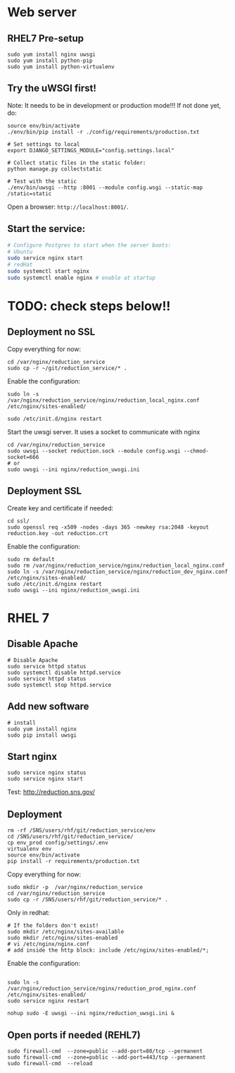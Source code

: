 # Web server

## RHEL7 Pre-setup

```
sudo yum install nginx uwsgi
sudo yum install python-pip
sudo yum install python-virtualenv
```

## Try the uWSGI first!

Note:
It needs to be in development or production mode!!!
If not done yet, do:
```
source env/bin/activate
./env/bin/pip install -r ./config/requirements/production.txt

```

```
# Set settings to local
export DJANGO_SETTINGS_MODULE="config.settings.local"

# Collect static files in the static folder:
python manage.py collectstatic

# Test with the static
./env/bin/uwsgi --http :8001 --module config.wsgi --static-map /static=static
```

Open a browser: `http://localhost:8001/`.

## Start the service:

``` bash
# Configure Postgres to start when the server boots:
# Ubuntu
sudo service nginx start
# redHat
sudo systemctl start nginx
sudo systemctl enable nginx # enable at startup

```

# TODO: check steps below!!

## Deployment no SSL

Copy everything for now:
```
cd /var/nginx/reduction_service
sudo cp -r ~/git/reduction_service/* .
```

Enable the configuration:
```
sudo ln -s /var/nginx/reduction_service/nginx/reduction_local_nginx.conf  /etc/nginx/sites-enabled/
```

```
sudo /etc/init.d/nginx restart
```

Start the uwsgi server. It uses a socket to communicate with nginx
```
cd /var/nginx/reduction_service
sudo uwsgi --socket reduction.sock --module config.wsgi --chmod-socket=666
# or
sudo uwsgi --ini nginx/reduction_uwsgi.ini
```

## Deployment SSL

Create key and certificate if needed:
```
cd ssl/
sudo openssl req -x509 -nodes -days 365 -newkey rsa:2048 -keyout reduction.key -out reduction.crt
```

Enable the configuration:
```
sudo rm default
sudo rm /var/nginx/reduction_service/nginx/reduction_local_nginx.conf
sudo ln -s /var/nginx/reduction_service/nginx/reduction_dev_nginx.conf  /etc/nginx/sites-enabled/
sudo /etc/init.d/nginx restart
sudo uwsgi --ini nginx/reduction_uwsgi.ini
```

# RHEL 7


## Disable Apache

```
# Disable Apache
sudo service httpd status
sudo systemctl disable httpd.service
sudo service httpd status
sudo systemctl stop httpd.service
```

## Add new software
```
# install
sudo yum install nginx
sudo pip install uwsgi
```

## Start nginx

```
sudo service nginx status
sudo service nginx start

```
Test: http://reduction.sns.gov/

## Deployment

```
rm -rf /SNS/users/rhf/git/reduction_service/env
cd /SNS/users/rhf/git/reduction_service/
cp env_prod config/settings/.env
virtualenv env
source env/bin/activate
pip install -r requirements/production.txt
```

Copy everything for now:
```
sudo mkdir -p  /var/nginx/reduction_service
cd /var/nginx/reduction_service
sudo cp -r /SNS/users/rhf/git/reduction_service/* .
```
Only in redhat:
```
# If the folders don't exist!
sudo mkdir /etc/nginx/sites-available
sudo mkdir /etc/nginx/sites-enabled
# vi /etc/nginx/nginx.conf
# add inside the http block: include /etc/nginx/sites-enabled/*;
```

Enable the configuration:
```

sudo ln -s /var/nginx/reduction_service/nginx/reduction_prod_nginx.conf  /etc/nginx/sites-enabled/
sudo service nginx restart

nohup sudo -E uwsgi --ini nginx/reduction_uwsgi.ini &
```

## Open ports if needed (REHL7)

```
sudo firewall-cmd  --zone=public --add-port=80/tcp --permanent
sudo firewall-cmd  --zone=public --add-port=443/tcp --permanent
sudo firewall-cmd  --reload

```
